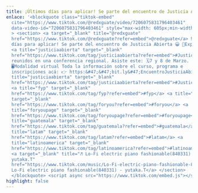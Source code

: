 ```yaml
---
title: ¡Últimos días para aplicar! Se parte del encuentro de Justicia Abierta
enlace: '<blockquote class="tiktok-embed"
  cite="https://www.tiktok.com/@redxguate/video/7206075831796403461"
  data-video-id="7206075831796403461" style="max-width: 605px;min-width: 325px;"
  > <section> <a target="_blank" title="@redxguate"
  href="https://www.tiktok.com/@redxguate?refer=embed">@redxguate</a> ‼️¡Últimos
  días para aplicar! Se parte del encuentro de Justicia Abierta 😀 🔹Expertos en
  <a title="justiciaabierta" target="_blank"
  href="https://www.tiktok.com/tag/justiciaabierta?refer=embed">#JusticiaAbierta</a>
  reunidos en una conferencia regional. Asiste este: 🗓️7 y 8 de Marzo.
  🖥️Modalidad virtual Toda la información sobre el curso, programa e
  inscripciones acá: 👉 https:&#47;&#47;bit.ly&#47;EncuentroJusticiaAbierta <a
  title="justiciaabierta" target="_blank"
  href="https://www.tiktok.com/tag/justiciaabierta?refer=embed">#JusticiaAbierta</a>
  <a title="fyp" target="_blank"
  href="https://www.tiktok.com/tag/fyp?refer=embed">#fyp</a> <a title="foryou"
  target="_blank"
  href="https://www.tiktok.com/tag/foryou?refer=embed">#foryou</a> <a
  title="foryoupage" target="_blank"
  href="https://www.tiktok.com/tag/foryoupage?refer=embed">#foryoupage</a> <a
  title="guatemala" target="_blank"
  href="https://www.tiktok.com/tag/guatemala?refer=embed">#guatemala</a> <a
  title="latam" target="_blank"
  href="https://www.tiktok.com/tag/latam?refer=embed">#latam</a> <a
  title="latinoamerica" target="_blank"
  href="https://www.tiktok.com/tag/latinoamerica?refer=embed">#latinoamerica</a>
  <a target="_blank" title="♬ Lo-Fi electric piano fashionable(840331) -
  yutaka.T"
  href="https://www.tiktok.com/music/Lo-Fi-electric-piano-fashionable-840331-6850116067335866369?refer=embed">♬
  Lo-Fi electric piano fashionable(840331) - yutaka.T</a> </section>
  </blockquote> <script async src="https://www.tiktok.com/embed.js"></script>'
highlight: false
---
```

